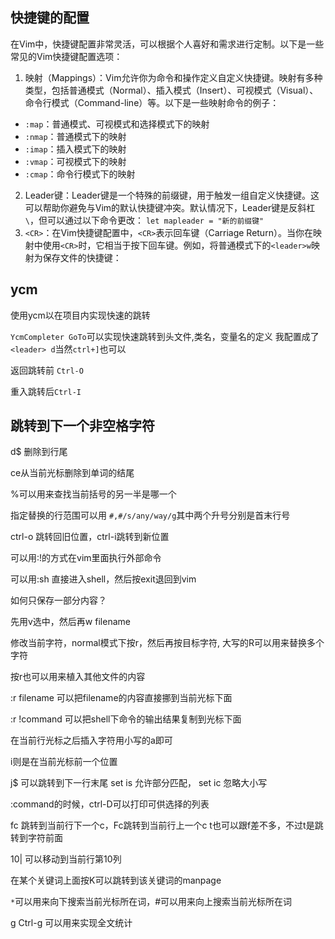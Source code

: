 ## 快捷键的配置

在Vim中，快捷键配置非常灵活，可以根据个人喜好和需求进行定制。以下是一些常见的Vim快捷键配置选项：

1.  映射（Mappings）：Vim允许你为命令和操作定义自定义快捷键。映射有多种类型，包括普通模式（Normal）、插入模式（Insert）、可视模式（Visual）、命令行模式（Command-line）等。以下是一些映射命令的例子：

-   `:map`：普通模式、可视模式和选择模式下的映射
-   `:nmap`：普通模式下的映射
-   `:imap`：插入模式下的映射
-   `:vmap`：可视模式下的映射
-   `:cmap`：命令行模式下的映射

2.  Leader键：Leader键是一个特殊的前缀键，用于触发一组自定义快捷键。这可以帮助你避免与Vim的默认快捷键冲突。默认情况下，Leader键是反斜杠`\`，但可以通过以下命令更改：
`let mapleader = "新的前缀键"`
3.  `<CR>`：在Vim快捷键配置中，`<CR>`表示回车键（Carriage Return）。当你在映射中使用`<CR>`时，它相当于按下回车键。例如，将普通模式下的`<leader>w`映射为保存文件的快捷键：



## ycm

使用ycm以在项目内实现快速的跳转

`YcmCompleter GoTo`可以实现快速跳转到头文件,类名，变量名的定义
我配置成了`<leader> d`当然`ctrl+]`也可以

返回跳转前 `Ctrl-O`

重入跳转后`Ctrl-I`


## 跳转到下一个非空格字符


d$ 删除到行尾

ce从当前光标删除到单词的结尾

%可以用来查找当前括号的另一半是哪一个

指定替换的行范围可以用
`#,#/s/any/way/g`其中两个升号分别是首末行号

ctrl-o 跳转回旧位置，ctrl-i跳转到新位置

可以用:!的方式在vim里面执行外部命令

可以用:sh 直接进入shell，然后按exit退回到vim

如何只保存一部分内容？

先用v选中，然后再w filename

修改当前字符，normal模式下按r，然后再按目标字符, 大写的R可以用来替换多个字符

按r也可以用来植入其他文件的内容

:r filename 可以把filename的内容直接挪到当前光标下面

:r !command 可以把shell下命令的输出结果复制到光标下面

在当前行光标之后插入字符用小写的a即可

i则是在当前光标前一个位置

j$ 可以跳转到下一行末尾
set is 允许部分匹配， set ic 忽略大小写

:command的时候，ctrl-D可以打印可供选择的列表

fc 跳转到当前行下一个c，Fc跳转到当前行上一个c
t也可以跟f差不多，不过t是跳转到字符前面


10| 可以移动到当前行第10列

在某个关键词上面按K可以跳转到该关键词的manpage

`*`可以用来向下搜索当前光标所在词，#可以用来向上搜索当前光标所在词

g Ctrl-g 可以用来实现全文统计


